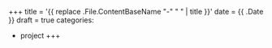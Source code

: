 +++
title = '{{ replace .File.ContentBaseName "-" " " | title }}'
date = {{ .Date }}
draft = true
categories:
  - project
+++
